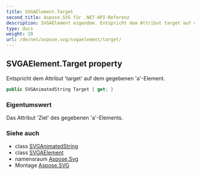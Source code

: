 ```yaml
---
title: SVGAElement.Target
second_title: Aspose.SVG für .NET-API-Referenz
description: SVGAElement eigendom. Entspricht dem Attribut target auf dem gegebenen aElement.
type: docs
weight: 20
url: /de/net/aspose.svg/svgaelement/target/
---
```

## SVGAElement.Target property

Entspricht dem Attribut 'target' auf dem gegebenen 'a'-Element.

```csharp
public SVGAnimatedString Target { get; }
```

### Eigentumswert

Das Attribut 'Ziel' des gegebenen 'a'-Elements.

### Siehe auch

* class [SVGAnimatedString](../../../aspose.svg.datatypes/svganimatedstring/)
* class [SVGAElement](../)
* namensraum [Aspose.Svg](../../svgaelement/)
* Montage [Aspose.SVG](../../../)


